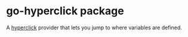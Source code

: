 # go-hyperclick package

A [hyperclick][hyperclick] provider that lets you jump to where variables are defined.

[hyperclick]: https://atom.io/packages/hyperclick
